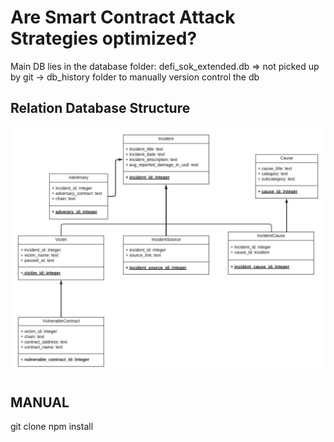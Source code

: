 # Are Smart Contract Attack Strategies optimized?

Main DB lies in the database folder: defi_sok_extended.db => not picked up by git
-> db_history folder to manually version control the db

## Relation Database Structure

![Alt text](https://github.com/TrungNguyen1409/Trung_BA/blob/main/Figure-7-datastructure.jpeg)

## MANUAL

git clone
npm install
